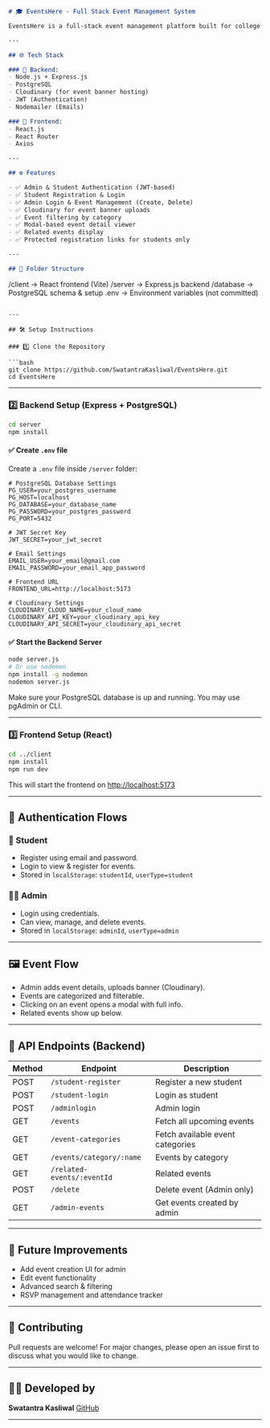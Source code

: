 
```markdown
# 🎓 EventsHere - Full Stack Event Management System

EventsHere is a full-stack event management platform built for college campuses. It allows admins to post events and students to view, filter, and register for them easily.

---

## 🌐 Tech Stack

### 🔧 Backend:
- Node.js + Express.js
- PostgreSQL
- Cloudinary (for event banner hosting)
- JWT (Authentication)
- Nodemailer (Emails)

### 🎨 Frontend:
- React.js
- React Router
- Axios

---

## ⚙️ Features

- ✅ Admin & Student Authentication (JWT-based)
- ✅ Student Registration & Login
- ✅ Admin Login & Event Management (Create, Delete)
- ✅ Cloudinary for event banner uploads
- ✅ Event filtering by category
- ✅ Modal-based event detail viewer
- ✅ Related events display
- ✅ Protected registration links for students only

---

## 📂 Folder Structure

```

/client         → React frontend (Vite)
/server         → Express.js backend
/database       → PostgreSQL schema & setup
.env            → Environment variables (not committed)

````

---

## 🛠️ Setup Instructions

### 1️⃣ Clone the Repository

```bash
git clone https://github.com/SwatantraKasliwal/EventsHere.git
cd EventsHere
````

---

### 2️⃣ Backend Setup (Express + PostgreSQL)

```bash
cd server
npm install
```

#### ✅ Create `.env` file

Create a `.env` file inside `/server` folder:

```env
# PostgreSQL Database Settings
PG_USER=your_postgres_username
PG_HOST=localhost
PG_DATABASE=your_database_name
PG_PASSWORD=your_postgres_password
PG_PORT=5432

# JWT Secret Key
JWT_SECRET=your_jwt_secret

# Email Settings
EMAIL_USER=your_email@gmail.com
EMAIL_PASSWORD=your_email_app_password

# Frontend URL
FRONTEND_URL=http://localhost:5173

# Cloudinary Settings
CLOUDINARY_CLOUD_NAME=your_cloud_name
CLOUDINARY_API_KEY=your_cloudinary_api_key
CLOUDINARY_API_SECRET=your_cloudinary_api_secret
```

#### ✅ Start the Backend Server

```bash
node server.js
# Or use nodemon
npm install -g nodemon
nodemon server.js
```

Make sure your PostgreSQL database is up and running. You may use pgAdmin or CLI.

---

### 3️⃣ Frontend Setup (React)

```bash
cd ../client
npm install
npm run dev
```

This will start the frontend on [http://localhost:5173](http://localhost:5173)

---

## 🔐 Authentication Flows

### 👤 Student

* Register using email and password.
* Login to view & register for events.
* Stored in `localStorage`: `studentId`, `userType=student`

### 🧑‍💼 Admin

* Login using credentials.
* Can view, manage, and delete events.
* Stored in `localStorage`: `adminId`, `userType=admin`

---

## 🖼️ Event Flow

* Admin adds event details, uploads banner (Cloudinary).
* Events are categorized and filterable.
* Clicking on an event opens a modal with full info.
* Related events show up below.

---

## 🧪 API Endpoints (Backend)

| Method | Endpoint                   | Description                      |
| ------ | -------------------------- | -------------------------------- |
| POST   | `/student-register`        | Register a new student           |
| POST   | `/student-login`           | Login as student                 |
| POST   | `/adminlogin`              | Admin login                      |
| GET    | `/events`                  | Fetch all upcoming events        |
| GET    | `/event-categories`        | Fetch available event categories |
| GET    | `/events/category/:name`   | Events by category               |
| GET    | `/related-events/:eventId` | Related events                   |
| POST   | `/delete`                  | Delete event (Admin only)        |
| GET    | `/admin-events`            | Get events created by admin      |

---


## 🚀 Future Improvements

* Add event creation UI for admin
* Edit event functionality
* Advanced search & filtering
* RSVP management and attendance tracker

---

## 🤝 Contributing

Pull requests are welcome! For major changes, please open an issue first to discuss what you would like to change.

---

## 🙋‍♂️ Developed by

**Swatantra Kasliwal**
[GitHub](https://github.com/SwatantraKasliwal)

---


